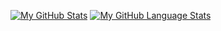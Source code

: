 [![My GitHub Stats](https://github-readme-stats.vercel.app/api/?username=lochdeve&count_private=true&theme=dark&showicons=true)]()
[![My GitHub Language Stats](https://github-readme-stats.vercel.app/api/top-langs/?username=lochdeve&langs_count=5&theme=dark&layout=compact)]()


<!--
**lochdeve/lochdeve** is a ✨ _special_ ✨ repository because its `README.md` (this file) appears on your GitHub profile.

Here are some ideas to get you started:

- 🔭 I’m currently working on ...
- 🌱 I’m currently learning ...
- 👯 I’m looking to collaborate on ...
- 🤔 I’m looking for help with ...
- 💬 Ask me about ...
- 📫 How to reach me: ...
- 😄 Pronouns: ...
- ⚡ Fun fact: ...
-->
